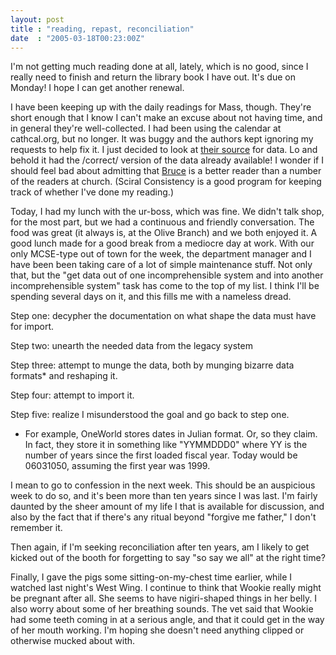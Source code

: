 ```yaml
---
layout: post
title : "reading, repast, reconciliation"
date  : "2005-03-18T00:23:00Z"
---
```

I'm not getting much reading done at all, lately, which is no good, since I really need to finish and return the library book I have out.  It's due on Monday!  I hope I can get another renewal.

I have been keeping up with the daily readings for Mass, though.  They're short enough that I know I can't make an excuse about not having time, and in general they're well-collected.  I had been using the calendar at cathcal.org, but no longer.  It was buggy and the authors kept ignoring my requests to help fix it. I just decided to look at <a href='http://www.nccbuscc.org/nab/today.htm'>their source</a> for data.  Lo and behold it had the /correct/ version of the data already available!  I wonder if I should feel bad about admitting that <a href='http://www.apple.com/macosx/features/speech/'>Bruce</a> is a better reader than a number of the readers at church.  (Sciral Consistency is a good program for keeping track of whether I've done my reading.)

Today, I had my lunch with the ur-boss, which was fine.  We didn't talk shop, for the most part, but we had a continuous and friendly conversation.  The food was great (it always is, at the Olive Branch) and we both enjoyed it.  A good lunch made for a good break from a mediocre day at work.  With our only MCSE-type out of town for the week, the department manager and I have been been taking care of a lot of simple maintenance stuff.  Not only that, but the "get data out of one incomprehensible system and into another incomprehensible system" task has come to the top of my list.  I think I'll be spending several days on it, and this fills me with a nameless dread.

Step one: decypher the documentation on what shape the data must have for import.

Step two: unearth the needed data from the legacy system

Step three: attempt to munge the data, both by munging bizarre data formats* and reshaping it.

Step four: attempt to import it.

Step five: realize I misunderstood the goal and go back to step one.

* For example, OneWorld stores dates in Julian format.  Or, so they claim.  In fact, they store it in something like "YYMMDDD0" where YY is the number of years since the first loaded fiscal year.  Today would be 06031050, assuming the first year was 1999.

I mean to go to confession in the next week.  This should be an auspicious week to do so, and it's been more than ten years since I was last.  I'm fairly daunted by the sheer amount of my life I that is available for discussion, and also by the fact that if there's any ritual beyond "forgive me father," I don't remember it.

Then again, if I'm seeking reconciliation after ten years, am I likely to get kicked out of the booth for forgetting to say "so say we all" at the right time?

Finally, I gave the pigs some sitting-on-my-chest time earlier, while I watched last night's West Wing.  I continue to think that Wookie really might be pregnant after all.  She seems to have nigiri-shaped things in her belly.  I also worry about some of her breathing sounds.  The vet said that Wookie had some teeth coming in at a serious angle, and that it could get in the way of her mouth working.  I'm hoping she doesn't need anything clipped or otherwise mucked about with.

